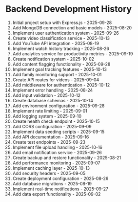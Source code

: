# Backend Development History

1. Initial project setup with Express.js - 2025-09-28
2. Add MongoDB connection and basic models - 2025-08-20
3. Implement user authentication system - 2025-09-26
4. Create video classification service - 2025-10-13
5. Add YouTube API integration - 2025-08-19
6. Implement watch history tracking - 2025-08-26
7. Add analytics service for productivity metrics - 2025-09-19
8. Create notification system - 2025-10-02
9. Add content flagging functionality - 2025-09-28
10. Implement goal tracking features - 2025-10-13
11. Add family monitoring support - 2025-10-01
12. Create API routes for videos - 2025-09-04
13. Add middleware for authentication - 2025-10-12
14. Implement error handling - 2025-08-24
15. Add input validation - 2025-10-12
16. Create database schemas - 2025-10-14
17. Add environment configuration - 2025-09-28
18. Implement rate limiting - 2025-09-01
19. Add logging system - 2025-09-10
20. Create health check endpoint - 2025-10-15
21. Add CORS configuration - 2025-09-09
22. Implement data seeding scripts - 2025-09-15
23. Add API documentation - 2025-09-16
24. Create test endpoints - 2025-09-23
25. Implement file upload handling - 2025-10-16
26. Add email notification service - 2025-09-26
27. Create backup and restore functionality - 2025-08-21
28. Add performance monitoring - 2025-09-07
29. Implement caching layer - 2025-10-13
30. Add security headers - 2025-09-05
31. Create deployment configuration - 2025-08-26
32. Add database migrations - 2025-08-19
33. Implement real-time notifications - 2025-09-27
34. Add data export functionality - 2025-09-02
